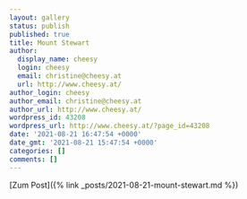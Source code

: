 ```yaml
---
layout: gallery
status: publish
published: true
title: Mount Stewart
author:
  display_name: cheesy
  login: cheesy
  email: christine@cheesy.at
  url: http://www.cheesy.at/
author_login: cheesy
author_email: christine@cheesy.at
author_url: http://www.cheesy.at/
wordpress_id: 43208
wordpress_url: http://www.cheesy.at/?page_id=43208
date: '2021-08-21 16:47:54 +0000'
date_gmt: '2021-08-21 15:47:54 +0000'
categories: []
comments: []
---
```

<!-- wp:core-embed/wordpress {"url":"http://www.cheesy.at/2021/03/mount-stewart-3/","type":"rich","providerNameSlug":"cheesy-at","className":""} -->
[Zum Post]({% link _posts/2021-08-21-mount-stewart.md %})
<!-- /wp:core-embed/wordpress -->
<!-- wp:paragraph --><!-- /wp:paragraph -->
